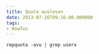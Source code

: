 ```yaml
---
title: Quota auslesen
date: 2013-07-26T09:16:00.000000
tags: 
- HowTos
---
```



    repquota -avu | grep userx

